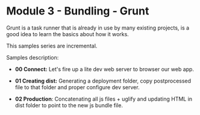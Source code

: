 # Module 3 - Bundling - Grunt

Grunt is a task runner that is already in use by many existing projects, 
is a good idea to learn the basics about how it works.

This samples series are incremental.

Samples description:

- **00 Connect:** Let's fire up a lite dev web server to browser our web app.
- **01 Creating dist:** Generating a deployment folder, copy postprocessed file to that folder and proper configure dev server.

- **02 Production**: Concatenating all js files + uglify and updating HTML in
dist folder to point to the new js bundle file.
